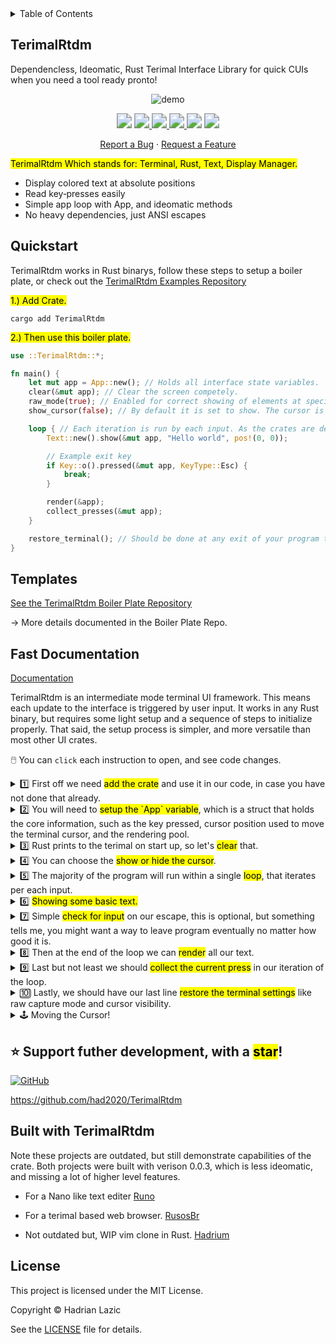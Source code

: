 <details>
<summary>Table of Contents</summary>

- [⏱️ Quickstart](#quickstart)
- [📚 Documentation](#fast-documentation)
- [🧩 Templates](#templates)
- [👁️ Built with TerimalRtdm](#built-with-TerimalRtdm)
- [⭐️ Leave a star!](#⭐️-Support-futher-development,-with-a-<mark>star</mark>!)
- [⌨️ Contributing](#contributing)
- [📄 License](#license)

</details>

## TerimalRtdm
Dependencless, Ideomatic, Rust Terimal Interface Library for quick CUIs when you need a tool ready pronto!

<p align="center">
  <img src="https://github.com/user-attachments/assets/f0b8b933-910f-473c-8d1f-ef9c9d54ca1c" alt="demo" />
</p>

<div align="center">
  <!-- MSRV -->
  <img src="https://img.shields.io/badge/Rust%20MSRV-1.78.0-brightgreen" style="zoom:150%;" />

  <!-- crates.io -->
  <a href="https://crates.io/crates/TerimalRtdm">
    <img src="https://img.shields.io/crates/v/TerimalRtdm.svg" style="zoom:150%;" />
    <img src="https://img.shields.io/crates/d/TerimalRtdm.svg" style="zoom:150%;" />
  </a>

  <!-- docs.rs -->
  <a href="https://docs.rs/TerimalRtdm">
    <img src="https://docs.rs/TerimalRtdm/badge.svg" style="zoom:150%;" />
  </a>

  <!-- License -->
  <img src="https://img.shields.io/crates/l/TerimalRtdm" style="zoom:150%;" />

  <!-- GitHub stars -->
  <a href="https://github.com/had2020/TerimalRtdm/stargazers">
    <img src="https://img.shields.io/github/stars/had2020/TerimalRtdm?style=social" style="zoom:150%;" />
  </a>

  [Report a Bug](https://github.com/had2020/TerimalRtdm/issues/new?labels=bug&template=bug_report.md) · [Request a Feature](https://github.com/had2020/TerimalRtdm/issues/new?labels=enhancement&template=feature_request.md) 

</div>

<mark>TerimalRtdm<mark> Which stands for: Terminal, Rust, Text, Display Manager.

- Display colored text at absolute positions
- Read key‑presses easily
- Simple app loop with App, and ideomatic methods
- No heavy dependencies, just ANSI escapes

## Quickstart

TerimalRtdm works in Rust binarys, follow these steps to setup a boiler plate, or check out the [TerimalRtdm Examples Repository](https://github.com/had2020/TerimalRtdm-examples)

<mark>1.) Add Crate.<mark> 

```shell
cargo add TerimalRtdm
```

<mark>2.) Then use this boiler plate.</mark>

```rust
use ::TerimalRtdm::*;

fn main() {
    let mut app = App::new(); // Holds all interface state variables.
    clear(&mut app); // Clear the screen competely.
    raw_mode(true); // Enabled for correct showing of elements at specific positions.
    show_cursor(false); // By default it is set to show. The cursor is off, since we don't need to move it.

    loop { // Each iteration is run by each input. As the crates are designed as a intermediate type UI.
        Text::new().show(&mut app, "Hello world", pos!(0, 0));

        // Example exit key
        if Key::o().pressed(&mut app, KeyType::Esc) {
            break;
        }

        render(&app);
        collect_presses(&mut app);
    }

    restore_terminal(); // Should be done at any exit of your program to restore the terminal defaults.
}
```

## Templates

[See the TerimalRtdm Boiler Plate Repository](https://github.com/had2020/TerimalRtdm-examples)

-> More details documented in the Boiler Plate Repo.

## Fast Documentation
[Documentation](https://github.com/had2020/TerimalRtdm/blob/main/documentation.md)

TerimalRtdm is an intermediate mode terminal UI framework. This means each update to the interface is triggered by user input. It works in any Rust binary, but requires some light setup and a sequence of steps to initialize properly. That said, the setup process is simpler, and more versatile than most other UI crates.

🖱️ You can `click` each instruction to open, and see code changes.

<details>
  
<summary>1️⃣ First off we need <mark>add the crate</mark> and use it in our code, in case you have not done that already.</summary>

Add our crate to your toml:
```shell
cargo add TerimalRtdm 
```

Then declare it's usage:
```rust
use TerimalRtdm::*;
```

</details>

<details>

<summary>2️⃣ You will need to <mark>setup the `App` variable</mark>, which is a struct that holds the core information, such as the key pressed, cursor position used to move the terminal cursor, and the rendering pool.</summary>

```rust
use TerimalRtdm::*;

fn main() {
  let mut app = App::new(); // 👈 New
  // Rest of the code ...
}
```

</details>

<details>

<summary>3️⃣ Rust prints to the terimal on start up, so let's <mark>clear</mark> that.</summary>

```rust
use TerimalRtdm::*;

fn main() {
  let mut app = App::new();
  clear(&mut app); // 👈 New
  // Rest of the code ...
}
```

</details>

<details>

<summary>4️⃣ You can choose the <mark>show or hide the cursor</mark>.</summary>

```rust
use TerimalRtdm::*;

fn main() {
  let mut app = App::new();
  clear(&mut app);
  show_cursor(false); // 👈 New
  // Rest of the code ...
}
```

</details>

<details>

<summary>5️⃣ The majority of the program will run within a single <mark>loop</mark>, that iterates per each input.</summary>

```rust
use TerimalRtdm::*;

fn main() {
  let mut app = App::new();
  clear(&mut app);
  show_cursor(false);

  loop { // 👈 New
    // Rest of the code ...
  }
}
```

</details>

<details>

<summary>6️⃣ <mark>Showing some basic text.</mark> </summary>

```rust
use TerimalRtdm::*;

fn main() {
  let mut app = App::new();
  clear(&mut app);
  show_cursor(false);

  loop {
    Text::new().show(&mut app, "Hello world", pos!(0, 0)); // 👈 New
    // Rest of the code ...
  }
}
```
Text can be moved around the screen with the `Pos` struct, which moves text around by letter units, where the text should start to be displayed.
If you want to see the length of the text use `your_text_var.len()` with the variable being a `&str` type. This returns the length of chars that will be printed with the first one starting at x in `Pos`.

Optionally: You can change the text's style, position, foreground(color of the text) and background.

```rust
Text::new()
    .foreground(Color::Black) // Check Color and style enum's for varient options!
    .background(Color::Magenta)
    .style(Style::Bold)
    .show(&mut app, "Hi", pos!(13, 0)); // each x and y is one char and "Hello world".len() returns 11, so we start at 13.
```
Keep in mind: Text is layered with the bottommost being the highest drawn layer, as your code goes down linearly. 

In case you are displaying a text under a key being pressed, you can toggle it's vanishing under other keys.
```rust
Text::new()
    .vanish(false)
    .show(&mut app, "Test", pos!(0, 1)); // displays on the second line of the screen, as `y` is set to `1`.
```

</details>

<details>

<summary>7️⃣ Simple <mark>check for input</mark> on our escape, this is optional, but something tells me, you might want a way to leave program eventually no matter how good it is.</summary>


`KeyType` is an enum representing **all possible key combinations**.  
If a key is missing on the crate's end, it will default to: `KeyType::Unknown`

`Key` is a struct used for **optional parameters**, following idiomatic Rust patterns.

```rust
use TerimalRtdm::*;

fn main() {
  let mut app = App::new();
  clear(&mut app);
  show_cursor(false);

  loop {
    Text::new().show(&mut app, "Hello world", pos!(0, 0));

    if Key::o().pressed(&mut app, KeyType::Esc) { // 👈 New
      break;
    }
    // Rest of the code ...
  }
}
```

You can also add the `no_clear()` impl on `Key::o()` if you spefied text to show only under the specific input, and does not effect that text, which is useful for cursor movement.

```rust
if Key::o().no_clear().pressed(&mut app, KeyType::Esc) { // Example of using no_clear().
  break;
}
```

</details>

<details>

<summary>8️⃣ Then at the end of the loop we can <mark>render</mark> all our text.</summary>

```rust
use TerimalRtdm::*;

fn main() {
  let mut app = App::new();
  clear(&mut app);
  show_cursor(false);

  loop {
    Text::new().show(&mut app, "Hello world", pos!(0, 0));

    if Key::o().pressed(&mut app, KeyType::Esc) { 
      break;
    }

    render(&app); // 👈 New
    // Rest of the code ...
  }
}
```

</details>

<details>

<summary>9️⃣ Last but not least we should <mark>collect the current press</mark> in our iteration of the loop.</summary>

This allows us to check for this input next loop.

```rust
use TerimalRtdm::*;

fn main() {
  let mut app = App::new();
  clear(&mut app);
  show_cursor(false);

  loop {
    Text::new().show(&mut app, "Hello world", pos!(0, 0));

    if Key::o().pressed(&mut app, KeyType::Esc) { 
      break;
    }

    render(&app); 
    collect_presses(&mut app); // 👈 New
  }
}
```

Optional: Enable Escape Sequence Handling

By default, the app does **not** check for escape sequences (such as function keys and arrow keys).  
This is because enabling them requires tracking the `Esc` key being pressed up to **three times**,  
which can interfere with simple `Esc` based interactions.

Unless you **really** need to support function or arrow keys, it's recommended to leave this option disabled, so users can freely press `Esc` without unintended side effects.

If your app needs arrow or function key support, you can enable this behavior by toggling the relevant `bool` flag, and untoggle once the user needs to press escape, like in vim.
```rust
app.enable_f_row_and_arrow = true; 
```

</details>

<details>

<summary>🔟 Lastly, we should have our last line <mark>restore the terminal settings</mark> like raw capture mode and cursor visibility.</summary>

```rust
use TerimalRtdm::*;

fn main() {
  let mut app = App::new();
  clear(&mut app);
  show_cursor(false);

  loop {
    Text::new().show(&mut app, "Hello world", pos!(0, 0));

    if Key::o().pressed(&mut app, KeyType::Esc) { 
      break;
    }

    render(&app); 
    collect_presses(&mut app); // 👈 New 
  }

  restore_terminal();
}
```

</details>

<details>

<summary>🕹️ Moving the Cursor!</summary>

You can easily move the cursor using the `Mov::cur().dir()` method along with key inputs. This snippet shows a typical setup using `Key::o()` with `KeyType` directions.

moving the cursor in any direction

```rust
if Key::o().no_clear().pressed(&mut app, KeyType::k) { // Note: you can replace these example vim keys with any keys you so disire.
    Mov::cur().dir(&mut app, Dir::Up, 1); // the last para 1, is the distance in letter units.
}

if Key::o().no_clear().pressed(&mut app, KeyType::j) {
    Mov::cur().dir(&mut app, Dir::Down, 1);
}

if Key::o().no_clear().pressed(&mut app, KeyType::h) {
    Mov::cur().dir(&mut app, Dir::Left, 1);
}

if Key::o().no_clear().pressed(&mut app, KeyType::l) {
    Mov::cur().dir(&mut app, Dir::Right, 1);
}
```

You can also change the behavior when moving the cursor as well.
By default it is set to wrap like a normal text editor.
but you can optinal apply the impl `block()` or `freefloat()` on `Mov::cur()`.

```rust
if Key::o().no_clear().pressed(&mut app, KeyType::l) {
    Mov::cur().block().dir(&mut app, Dir::Right, 1);
}
```

| Mode       | Description                                                                 |
|------------|-----------------------------------------------------------------------------|
| `block`    | Stops the user from moving out of the current line even if they reach the end. |
| `freefloat`| Lets the user move anywhere within the bounds of the screen.               |
| `wrap`     | The default; acts like nano or a normal text editor, pushing the cursor to the start of the next line once they reach the end. |

</details>

## ⭐️ Support futher development, with a <mark>star</mark>!

[![GitHub](https://img.shields.io/badge/github-had2020%2FTerimalRtdm-blue?logo=github)](https://github.com/had2020/TerimalRtdm)

https://github.com/had2020/TerimalRtdm

## Built with TerimalRtdm
Note these projects are outdated, but still demonstrate capabilities of the crate.
Both projects were built with verison 0.0.3, which is less ideomatic, and missing a lot of higher level features.

- For a Nano like text editer
[Runo](https://github.com/had2020/Runo)

- For a terimal based web browser.
[RusosBr](https://github.com/had2020/RusosBr)

- Not outdated but, WIP vim clone in Rust.
[Hadrium](https://github.com/had2020/Hadrium)

## License

This project is licensed under the MIT License.

Copyright © Hadrian Lazic

See the [LICENSE](./LICENSE) file for details.

